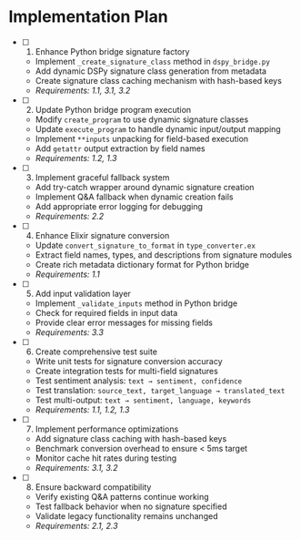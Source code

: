 # Implementation Plan

- [ ] 1. Enhance Python bridge signature factory
  - Implement `_create_signature_class` method in `dspy_bridge.py`
  - Add dynamic DSPy signature class generation from metadata
  - Create signature class caching mechanism with hash-based keys
  - _Requirements: 1.1, 3.1, 3.2_

- [ ] 2. Update Python bridge program execution
  - Modify `create_program` to use dynamic signature classes
  - Update `execute_program` to handle dynamic input/output mapping
  - Implement `**inputs` unpacking for field-based execution
  - Add `getattr` output extraction by field names
  - _Requirements: 1.2, 1.3_

- [ ] 3. Implement graceful fallback system
  - Add try-catch wrapper around dynamic signature creation
  - Implement Q&A fallback when dynamic creation fails
  - Add appropriate error logging for debugging
  - _Requirements: 2.2_

- [ ] 4. Enhance Elixir signature conversion
  - Update `convert_signature_to_format` in `type_converter.ex`
  - Extract field names, types, and descriptions from signature modules
  - Create rich metadata dictionary format for Python bridge
  - _Requirements: 1.1_

- [ ] 5. Add input validation layer
  - Implement `_validate_inputs` method in Python bridge
  - Check for required fields in input data
  - Provide clear error messages for missing fields
  - _Requirements: 3.3_

- [ ] 6. Create comprehensive test suite
  - Write unit tests for signature conversion accuracy
  - Create integration tests for multi-field signatures
  - Test sentiment analysis: `text → sentiment, confidence`
  - Test translation: `source_text, target_language → translated_text`
  - Test multi-output: `text → sentiment, language, keywords`
  - _Requirements: 1.1, 1.2, 1.3_

- [ ] 7. Implement performance optimizations
  - Add signature class caching with hash-based keys
  - Benchmark conversion overhead to ensure < 5ms target
  - Monitor cache hit rates during testing
  - _Requirements: 3.1, 3.2_

- [ ] 8. Ensure backward compatibility
  - Verify existing Q&A patterns continue working
  - Test fallback behavior when no signature specified
  - Validate legacy functionality remains unchanged
  - _Requirements: 2.1, 2.3_